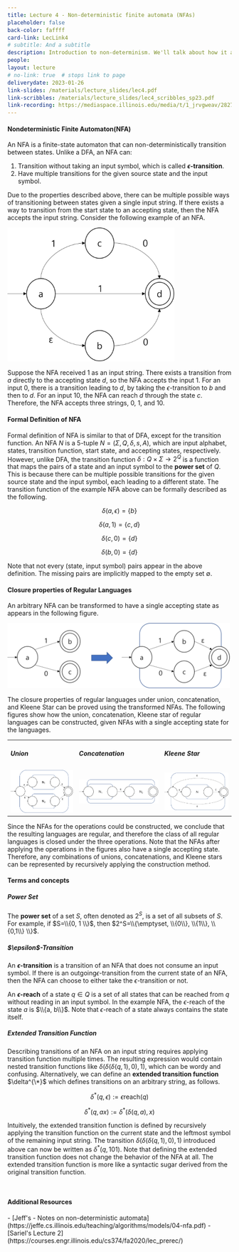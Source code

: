 ```yaml
---
title: Lecture 4 - Non-deterministic finite automata (NFAs)
placeholder: false
back-color: faffff
card-link: LecLink4
# subtitle: And a subtitle
description: Introduction to non-determinism. We'll talk about how it applies to automata and formalize NFA concepts/definitions.
people:
layout: lecture
# no-link: true  # stops link to page 
deliverydate: 2023-01-26
link-slides: /materials/lecture_slides/lec4.pdf
link-scribbles: /materials/lecture_slides/lec4_scribbles_sp23.pdf
link-recording: https://mediaspace.illinois.edu/media/t/1_jrvgweav/282723252
---
```


<h4>Nondeterministic Finite Automaton(NFA)</h4>

An NFA is a finite-state automaton that can non-deterministically transition between states.
Unlike a DFA, an NFA can:

1. Transition without taking an input symbol, which is called **$\epsilon$-transition**.
2. Have multiple transitions for the given source state and the input symbol.

Due to the properties described above, there can be multiple possible ways of transitioning between states given a single input string. 
If there exists a way to transition from the start state to an accepting state, then the NFA accepts the input string. 
Consider the following example of an NFA.

<img src="/img/lectures/Lec4/lec4_nfa.png" alt="Example NFA" style="height: 300px;">

Suppose the NFA received $1$ as an input string. There exists a transition from $a$ directly to the accepting state $d$, so the NFA accepts the input $1$. 
For an input $0$, there is a transition leading to $d$, by taking the $\epsilon$-transition to $b$ and then to $d$. 
For an input $10$, the NFA can reach $d$ through the state $c$. Therefore, the NFA accepts three strings, $0$, $1$, and $10$. 

<h4>Formal Definition of NFA</h4>

Formal definition of NFA is similar to that of DFA, except for the transition function. 
An NFA $N$ is a 5-tuple $N=(\Sigma, Q, \delta, s, A)$, which are input alphabet, states, transition function, start state, and accepting states, respectively.
However, unlike DFA, the transition function $\delta:Q\times \Sigma \rightarrow 2^Q$ is a function that maps the pairs of a state and an input symbol to the **power set** of $Q$.
This is because there can be multiple possible transitions for the given source state and the input symbol, each leading to a different state. 
The transition function of the example NFA above can be formally described as the following.

$$\delta(a, \epsilon)= \{ b \}$$

$$\delta(a, 1)=\{c, d\}$$

$$\delta(c, 0)=\{d\}$$

$$\delta(b, 0)=\{d\}$$

Note that not every (state, input symbol) pairs appear in the above definition. The missing pairs are implicitly mapped to the empty set $\emptyset$.

<h4>Closure properties of Regular Languages</h4>

An arbitrary NFA can be transformed to have a single accepting state as appears in the following figure. 

<img src="/img/lectures/Lec4/singleaccept.png" alt="Transforming an NFA to have a single accepting state" style="width: 500px;">

The closure properties of regular languages under union, concatenation, and Kleene Star can be proved using the transformed NFAs. 
The following figures show how the union, concatenation, Kleene star of regular languages can be constructed, given NFAs with a single accepting state for the languages. 

<table border='0', style="border-spacing: 20px;"> 
  <tr>
    <td> <h5>Union</h5> </td>
    <td> <h5>Concatenation</h5> </td>
    <td> <h5>Kleene Star</h5> </td>
  </tr>
  <tr>
    <td>
      <img src="/img/lectures/Lec4/union.png" alt="Union" style="width: 300px;">
    </td>
    <td>
      <img src="/img/lectures/Lec4/concat.png" alt="Concatenation" style="width: 300px;">
    </td>  
    <td>
      <img src="/img/lectures/Lec4/kleene.png" alt="Kleene star" style="width: 300px;">
    </td>  
  </tr>
</table>







Since the NFAs for the operations could be constructed, we conclude that the resulting languages are regular, and therefore the class of all regular languages is closed under the three operations. 
Note that the NFAs after applying the operations in the figures also have a single accepting state. Therefore, any combinations of unions, concatenations, and Kleene stars can be represented by recursively applying the construction method. 

<h4>Terms and concepts</h4>

<h5>Power Set</h5>


The **power set** of a set $S$, often denoted as $2^S$, is a set of all subsets of $S$. 
For example, if $S=\\{0, 1 \\}$, then $2^S=\\{\emptyset, \\{0\\}, \\{1\\}, \\{0,1\\} \\}$.

<h5> $\epsilon$-Transition </h5>


An **$\epsilon$-transition** is a transition of an NFA that does not consume an input symbol.
If there is an outgoing$\epsilon$-transition from the current state of an NFA, then the NFA can choose to either take the $\epsilon$-transition or not.

An **$\epsilon$-reach** of a state $q \in Q$ is a set of all states that can be reached from $q$ without reading in an input symbol. 
In the example NFA, the $\epsilon$-reach of the state $a$ is $\\{a, b\\}$. Note that $\epsilon$-reach of a state always contains the state itself. 

<h5> Extended Transition Function </h5>

Describing transitions of an NFA on an input string requires applying transition function multiple times.
The resulting expression would contain nested transition functions like $\delta(\delta(\delta(q,1),0),1)$, which can be wordy and confusing. 
Alternatively, we can define an **extended transition function** $\delta^{\*}$ which defines transitions on an arbitrary string, as follows. 

$$\delta^{*}(q,\epsilon):=\epsilon\text{reach}(q)$$

$$\delta^{*} (q, ax) := \delta^{*} (\delta(q,a),x)$$

Intuitively, the extended transition function is defined by recursively applying the transition function on the current state and the leftmost symbol of the remaining input string.
The transition $\delta(\delta(\delta(q,1),0),1)$ introduced above can now be written as $\delta^{*}(q, 101)$. 
Note that defining the extended transition function does not change the behavior of the NFA at all. 
The extended transition function is more like a syntactic sugar derived from the original transition function. 


&nbsp;
<h4>Additional Resources</h4>
- [Jeff's - Notes on non-deterministic automata](https://jeffe.cs.illinois.edu/teaching/algorithms/models/04-nfa.pdf)
- [Sariel's Lecture 2](https://courses.engr.illinois.edu/cs374/fa2020/lec_prerec/) 
